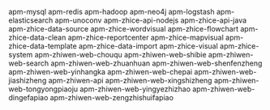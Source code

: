 apm-mysql
apm-redis
apm-hadoop
apm-neo4j
apm-logstash
apm-elasticsearch
apm-unoconv
apm-zhice-api-nodejs
apm-zhice-api-java
apm-zhice-data-source
apm-zhice-wordvisual
apm-zhice-flowchart
apm-zhice-data-clean
apm-zhice-reportcenter
apm-zhice-mapvisual
apm-zhice-data-template
apm-zhice-data-import
apm-zhice-visual
apm-zhice-system
apm-zhiwen-web-chouqu
apm-zhiwen-web-shibie
apm-zhiwen-web-search
apm-zhiwen-web-zhuanhuan
apm-zhiwen-web-shenfenzheng
apm-zhiwen-web-yinhangka
apm-zhiwen-web-chepai
apm-zhiwen-web-jiashizheng
apm-zhiwen-api
apm-zhiwen-web-xingshizheng
apm-zhiwen-web-tongyongpiaoju
apm-zhiwen-web-yingyezhizhao
apm-zhiwen-web-dingefapiao
apm-zhiwen-web-zengzhishuifapiao
